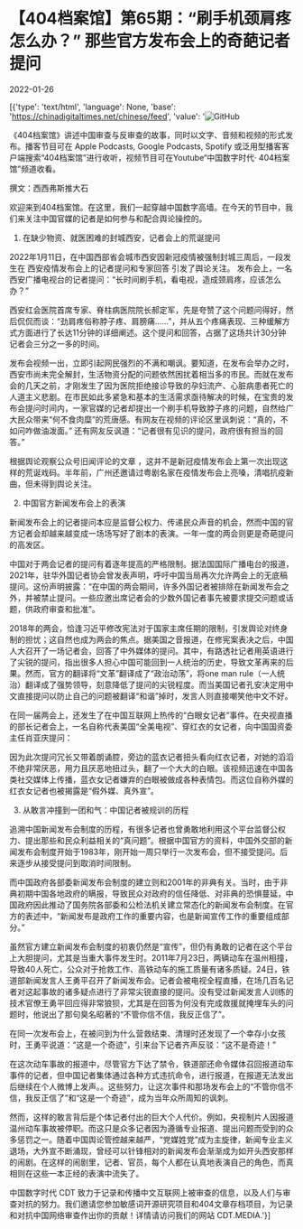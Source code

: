 # 【404档案馆】第65期：“刷手机颈肩疼怎么办？” 那些官方发布会上的奇葩记者提问

2022-01-26

[{'type': 'text/html', 'language': None, 'base': 'https://chinadigitaltimes.net/chinese/feed', 'value': '![GitHub](https://chinadigitaltimes.net/chinese/files/2022/01/65-2.png)

《404档案馆》讲述中国审查与反审查的故事，同时以文字、音频和视频的形式发布。播客节目可在 Apple Podcasts, Google Podcasts, Spotify 或泛用型播客客户端搜索“404档案馆”进行收听，视频节目可在Youtube“中国数字时代· 404档案馆”频道收看。













撰文：西西弗斯推大石

欢迎来到404档案馆。在这里，我们一起穿越中国数字高墙。在今天的节目中，我们来关注中国官媒的记者是如何参与和配合舆论操控的。

1. 在缺少物资、就医困难的封城西安，记者会上的荒诞提问

2022年1月11日，在中国西部省会城市西安因新冠疫情被强制封城三周后，一段发生在 西安疫情发布会上的记者提问和专家回答 引发了舆论关注。 发布会上，一名西安广播电视台的记者提问：“长时间刷手机，看电视，造成颈肩疼，应该怎么办？”

西安红会医院首席专家、脊柱病医院院长郝定军，先是夸赞了这个问题问得好，然后侃侃而谈：“劲肩疼俗称脖子疼、肩膀痛……”，并从五个疼痛表现、三种缓解方式方面进行了长达11分钟的详细阐述。这个提问和回答，占据了这场共计30分钟记者会三分之一多的时间。



发布会视频一出，立即引起网民强烈的不满和嘲讽。要知道，在发布会举办之时，西安市尚未完全解封，生活物资分配的问题依然困扰着相当多的市民。而就在发布会的几天之前，才刚发生了因为医院拒绝接诊导致的孕妇流产、心脏病患者死亡的人道主义悲剧。在市民如此多紧急和基本的生活需求亟待解决的时候，在宝贵的发布会提问时间内，一家官媒的记者却提出一个刷手机导致脖子疼的问题，自然给广大民众带来“何不食肉糜”的荒唐感。有网友在视频的评论区里讽刺说：“真的，不如问咋做油泼面。” 还有网友反讽道：“记者很有见识的提问，政府很有担当的回答。”

根据舆论观察公众号旧闻评论的文章 ，这并不是新冠疫情发布会上第一次出现这样的荒诞戏码。半年前，广州还邀请过粤剧名家在疫情发布会上亮嗓，清唱抗疫新曲，但未得到舆论关注。

2. 中国官方新闻发布会上的表演

新闻发布会上的记者提问本应是监督公权力、传递民众声音的机会，然而中国的官方记者会却越来越变成一场场写好了剧本的表演。一年一度的两会则更是奇葩提问的高发区。

中国对于两会记者的提问有着逐年提高的严格限制。据法国国际广播电台的报道，2021年，驻华外国记者协会曾发表声明，呼吁中国当局再次允许两会上的无底稿提问。这份声明披露：“在中国的两会期间，许多外国记者被排除在新闻发布会之外，并被禁止提问。一些应邀出席记者会的少数外国记者事先被要求提交问题或话题，供政府审查和批准”。

2018年的两会，恰逢习近平修改宪法对于国家主席任期的限制，引发舆论对终身制的担忧；这自然也成为两会的焦点。据美国之音报道，在修宪案表决之后，中国人大召开了一场记者会，回答了中外媒体的提问。其中，有路透社记者用英语进行了尖锐的提问，指出很多人担心中国可能回到一人统治的历史，导致文革再来的后果。然而，官方的翻译将“文革”翻译成了“政治动荡”，将one man rule（一人统治）翻译成了强势领导，刻意降低了提问的尖锐程度。而当美国记者孔安决定用中文直接提问以防止自己的问题被翻译“和谐”掉时，发言人则直接嘲笑他中文不好。

在同一届两会上，还发生了在中国互联网上热传的“白眼女记者”事件。在央视直播的部长记者会上，一名自称代表美国“全美电视”、穿红衣的女记者，向中国国资委主任肖亚庆提问：



因为此次提问冗长又带着朗诵腔，旁边的蓝衣记者扭头看向红衣记者，对她的滔滔不绝非常厌恶，用力且厌恶地扭过头，翻了一个大大的白眼。该视频迅速在中国各类社交媒体上传播，蓝衣女记者嫌弃的白眼被做成各种表情包。而这位自称外媒的红衣女记者也被揭露是“假外媒、真外宣”。

3. 从敢言冲撞到一团和气：中国记者被规训的历程

追溯中国新闻发布会制度的历程，有很多记者也曾勇敢地利用这个平台监督公权力、提出那些和民众利益相关的“真问题”。根据中国官方的资料，中国外交部的新闻发布会制度开始于1983年，刚开始一周只举行一次发布会，但不接受提问。后来逐步从接受提问到取消时间限制。

而中国政府各部委新闻发布会制度的建立则和2001年的非典有关。当时，由于非典初期中国各地政府的瞒报，导致民众对政府的信任降低、对非典的恐惧蔓延，中国政府因此推动了国务院各部委和公检法机关建立常态化的新闻发布会制度。在官方的表述中，“新闻发布是政府工作的重要内容，也是新闻宣传工作的重要组成部分。”

虽然官方建立新闻发布会制度的初衷仍然是“宣传”，但仍有勇敢的记者在这个平台上大胆提问，尤其是当重大事件发生时。2011年7月23日，两辆动车在温州相撞，导致40人死亡，公众对于抢救工作、高铁动车的施工质量有诸多质疑。24日，铁道部新闻发言人王勇平召开了新闻发布会。记者会被电视全程直播，在场几百名记者对这起事故的诸多疑点进行了非常尖锐直接的提问。没有受过新闻发言人训练的技术官僚王勇平回应得非常狼狈，尤其是在回答为何没有完成救援就掩埋车头的问题时，他说出了那句臭名昭著的“不管你信不信，我反正信了”。



在同一次发布会上，在被问到为什么营救结束、清理时还发现了一个幸存小女孩时，王勇平说道：“这是一个奇迹”，引来台下记者齐声反驳：“这不是奇迹！”

在这次动车事故的报道中，尽管官方下达了禁令，铁道部还命令媒体召回报道动车事件的记者，但中国记者集体通过各种方式违抗命令，进行报道，在报道无法发出后继续在个人微博上发声。。这些努力，让这次事件和那场发布会上的“不管你信不信，我反正信了”和“这是一个奇迹”，成为当年众所周知的讽刺。

然而，这样的敢言背后是个体记者付出的巨大个人代价。例如，央视制片人因报道温州动车事故被停职。而这只是众多记者因为遵循专业报道、提出问题而受到的众多惩罚之一。随着中国舆论管控越来越严，“党媒姓党”成为主旋律，新闻专业主义退场，大外宣不断涌现，曾经可以针锋相对的新闻发布会渐渐成为如开头西安那样的闹剧。在这样的闹剧里，记者、官员，每个人都在认真地表演自己的角色，而真相则在这些一本正经的表演中流失了。

中国数字时代 CDT 致力于记录和传播中文互联网上被审查的信息，以及人们与审查对抗的努力。我们邀请您参加敏感词开源研究项目和404文章存档项目，为记录和对抗中国网络审查作出你的贡献！详情请访问我们的网站 CDT.MEDIA.'}]